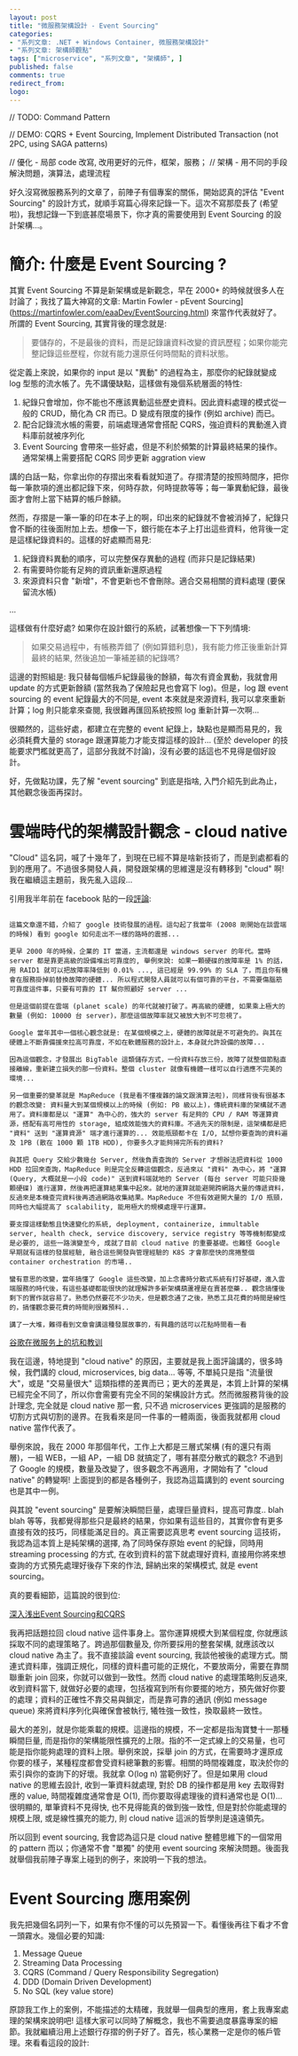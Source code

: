 ```yaml
---
layout: post
title: "微服務架構設計 - Event Sourcing"
categories:
- "系列文章: .NET + Windows Container, 微服務架構設計"
- "系列文章: 架構師觀點"
tags: ["microservice", "系列文章", "架構師", ]
published: false
comments: true
redirect_from:
logo: 
---
```



// TODO: Command Pattern

// DEMO: CQRS + Event Sourcing, Implement Distributed Transaction (not 2PC, using SAGA patterns)

// 優化 - 局部 code 改寫, 改用更好的元件，框架，服務；
// 架構 - 用不同的手段解決問題，演算法，處理流程


好久沒寫微服務系列的文章了，前陣子有個專案的關係，開始認真的評估 "Event Sourcing" 的設計方式，就順手寫篇心得來記錄一下。這次不寫那麼長了 (希望啦)，我想記錄一下到底甚麼場景下，你才真的需要使用到 Event Sourcing 的設計架構...。




# 簡介: 什麼是 Event Sourcing ?

其實 Event Sourcing 不算是新架構或是新觀念，早在 2000+ 的時候就很多人在討論了；我找了篇大神寫的文章: Martin Fowler - pEvent Sourcing](https://martinfowler.com/eaaDev/EventSourcing.html) 來當作代表就好了。所謂的 Event Sourcing, 其實背後的理念就是:

> 要儲存的，不是最後的資料，而是記錄讓資料改變的資訊歷程；如果你能完整記錄這些歷程，你就有能力還原任何時間點的資料狀態。

從定義上來說，如果你的 input 是以 "異動" 的過程為主，那麼你的紀錄就變成 log 型態的流水帳了。先不講優缺點，這樣做有幾個系統層面的特性:

1. 紀錄只會增加，你不能也不應該異動這些歷史資料。因此資料處理的模式從一般的 CRUD，簡化為 CR 而已。D 變成有限度的操作 (例如 archive) 而已。
1. 配合記錄流水帳的需要，前端處理通常會搭配 CQRS，強迫資料的異動進入資料庫前就被序列化
1. Event Sourcing 會帶來一些好處，但是不利於頻繁的計算最終結果的操作。通常架構上需要搭配 CQRS 同步更新 aggration view






講的白話一點，你拿出你的存摺出來看看就知道了。存摺清楚的按照時間序，把你每一筆款項的進出都記錄下來，何時存款，何時提款等等；每一筆異動紀錄，最後面才會附上當下結算的帳戶餘額。

然而，存摺是一筆一筆的印在本子上的啊，印出來的紀錄就不會被消掉了，紀錄只會不斷的往後面附加上去。想像一下，銀行能在本子上打出這些資料，他背後一定是這樣紀錄資料的。這樣的好處顯而易見:

1. 紀錄資料異動的順序，可以完整保存異動的過程 (而非只是記錄結果)
1. 有需要時你能有足夠的資訊重新還原過程
1. 來源資料只會 "新增"，不會更新也不會刪除。適合交易相關的資料處理 (要保留流水帳)

...

這樣做有什麼好處? 如果你在設計銀行的系統，試著想像一下下列情境:

> 如果交易過程中，有帳務弄錯了 (例如算錯利息)，我有能力修正後重新計算最終的結果, 然後追加一筆補差額的紀錄嗎? 

這邊的對照組是: 我只替每個帳戶紀錄最後的餘額，每次有資金異動，我就會用 update 的方式更新餘額 (當然我為了保險起見也會寫下 log)。但是，log 跟 event sourcing 的 event 紀錄最大的不同是, event 本來就是來源資料, 我可以拿來重新計算；log 則只能拿來查閱, 我很難再匯回系統按照 log 重新計算一次啊...

很顯然的，這些好處，都建立在完整的 event 紀錄上，缺點也是顯而易見的，我必須耗費大量的 storage 跟運算能力才能支撐這樣的設計... (至於 developer 的技能要求門檻就更高了，這部分我就不討論)，沒有必要的話這也不見得是個好設計。


好，先做點功課，先了解 "event sourcing" 到底是指啥, 入門介紹先到此為止，其他觀念後面再探討。


# 雲端時代的架構設計觀念 - cloud native

"Cloud" 這名詞，喊了十幾年了，到現在已經不算是啥新技術了，而是到處都看的到的應用了。不過很多開發人員，開發跟架構的思維還是沒有轉移到 "cloud" 啊! 我在繼續這主題前，我先亂入這段...

引用我半年前在 facebook 貼的一段[評論](https://www.facebook.com/andrew.blog.0928/posts/848315655543714):


```

這篇文章還不錯，介紹了 google 技術發展的過程。這勾起了我當年 (2008 剛開始在談雲端的時候) 看到 google 如何走出不一樣的路時的震撼...

更早 2000 年的時候，企業的 IT 當道，主流都還是 windows server 的年代。當時 server 都是靠更高級的設備堆出可靠度的, 舉例來說: 如果一顆硬碟的故障率是 1% 的話，用 RAID1 就可以把故障率降低到 0.01% ..., 這已經是 99.99% 的 SLA 了，而且你有機會在服務掛掉前替換故障的硬體... 所以程式開發人員就可以有個可靠的平台，不需要傷腦筋可靠度這件事，只要有可靠的 IT 幫你照顧好 server ...

但是這個前提在雲端 (planet scale) 的年代就被打破了。再高級的硬體, 如果乘上極大的數量 (例如: 10000 台 server)，那麼這個故障率就又被放大到不可忽視了。

Google 當年其中一個核心觀念就是: 在某個規模之上，硬體的故障就是不可避免的。與其在硬體上不斷靠備援來拉高可靠度，不如在軟體服務的設計上，本身就允許設備的故障...

因為這個觀念，才發展出 BigTable 這類儲存方式，一份資料存放三份，故障了就整個節點直接離線，重新建立損失的那一份資料。整個 cluster 就像有機體一樣可以自行適應不完美的環境...

另一個重要的變革就是 MapReduce (我是看不懂複雜的論文跟演算法啦)，同樣背後有很基本的觀念改變: 資料量大到某個規模以上的時候 (例如: PB 級以上)，傳統資料庫的架構就不適用了。資料庫都是以 "運算" 為中心的，強大的 server 有足夠的 CPU / RAM 等運算資源，搭配有高可用性的 storage, 組成效能強大的資料庫。不過先天的限制是，這架構都是把 "資料" 送到 "運算資源" 端才進行運算的... 效能瓶頸都卡在 I/O, 試想你要查詢的資料遍及 1PB (散在 1000 顆 1TB HDD), 你要多久才能夠掃完所有的資料?

與其把 Query 交給少數幾台 Server, 然後負責查詢的 Server 才想辦法把資料從 1000 HDD 拉回來查詢，MapReduce 則是完全反轉這個觀念，反過來以 "資料" 為中心，將 "運算(Query, 大概就是一小段 code)" 送到資料端就地的 Server (每台 server 可能只掛幾顆硬碟) 進行運算，然後再把運算結果集中起來。就地的運算就能避開跨網路大量的傳遞資料，反過來是本機查完資料後再透過網路收集結果。MapReduce 不但有效避開大量的 I/O 瓶頸，同時也大幅提高了 scalability, 能用極大的規模處理平行運算。

要支撐這樣動態且快速變化的系統, deployment, containerize, immultable server, health check, service discovery, service registry 等等機制都變成是必要的, 這些一路演變至今, 成就了目前 cloud native 的重要基礎。也難怪 Google 早期就有這樣的發展經驗, 融合這些開發與管理經驗的 K8S 才會那麼快的席捲整個 container orchestration 的市場..

蠻有意思的改變，當年搞懂了 Google 這些改變，加上念書時分散式系統有打好基礎，進入雲端服務的時代後，有這些基礎都能很快的就理解許多新架構葫蘆裡是在賣甚麼藥.. 觀念搞懂後剩下的實作就容易了。熟悉仍然要花不少功夫，但是觀念通了之後，熟悉工具花費的時間是線性的，搞懂觀念要花費的時間則很難預料..

講了一大堆，難得看到文章會講這種發展故事的，有興趣的話可以花點時間看一看 

```

[谷歌在微服务上的坑和教训](https://www.infoq.cn/article/L*bT1UfuVoj1I6NRNM3U)

我在這邊，特地提到 "cloud native" 的原因，主要就是我上面評論講的，很多時候，我們講的 cloud, microservices, big data... 等等, 不單純只是指 "流量很大"，或是 "交易量很大" 這類指標的差異而已；更大的差異是，本質上計算的架構已經完全不同了，所以你會需要有完全不同的架構設計方式。然而微服務背後的設計理念, 完全就是 cloud native 那一套, 只不過 microservices 更強調的是服務的切割方式與切割的邊界。在我看來是同一件事的一體兩面，後面我就都用 cloud native 當作代表了。

舉例來說，我在 2000 年那個年代，工作上大都是三層式架構 (有的還只有兩層)，一組 WEB，一組 AP，一組 DB 就搞定了，哪有甚麼分散式的觀念? 不過到了 Google 的規模，數量及改變了，很多觀念不再適用，才開始有了 "cloud native" 的轉變啊! 上面提到的都是各種例子，我認為這篇講到的 event sourcing 也是其中一例。

與其說 "event sourcing" 是要解決瞬間巨量，處理巨量資料，提高可靠度.. blah blah 等等，我都覺得那些只是最終的結果，你如果有這些目的，其實你會有更多直接有效的技巧，同樣能滿足目的。真正需要認真思考 event sourcing 這技術，我認為這本質上是純架構的選擇, 為了同時保存原始 event 的紀錄，同時用 streaming processing 的方式, 在收到資料的當下就處理好資料, 直接用你將來想查詢的方式預先處理好後存下來的作法, 歸納出來的架構模式, 就是 event sourcing。

真的要看細節，這篇說的很到位:

[深入浅出Event Sourcing和CQRS](https://zhuanlan.zhihu.com/p/38968012)


我再把話題拉回 cloud native 這件事身上。當你運算規模大到某個程度, 你就應該採取不同的處理策略了。跨過那個數量及, 你所要採用的整套架構, 就應該改以 cloud native 為主了。我不直接談論 event sourcing, 我談他被後的處理方式。關連式資料庫，強調正規化，同樣的資料盡可能的正規化，不要放兩分，需要在靠關聯重新 join 回來，你就可以做到一致性。然而 cloud native 的處理策略則反過來, 收到資料當下, 就做好必要的處理，包括複寫到所有你要擺的地方，預先做好你要的處理；資料的正確性不靠交易與鎖定，而是靠可靠的通訊 (例如 message queue) 來將資料序列化與確保會被執行, 犧牲強一致性，換取最終一致性。

最大的差別，就是你能乘載的規模。這邊指的規模，不一定都是指淘寶雙十一那種瞬間巨量, 而是指你的架構能限性擴充的上限。指的不一定式線上的交易量，也可能是指你能夠處理的資料上限。舉例來說，採舉 join 的方式，在需要時才還原成你要的樣子，某種程度都會受資料總筆數的影響。相關的時間複雜度，取決於你的索引與你的查詢下的好壞。我就拿 O(log n) 當範例好了。但是如果用 cloud native 的思維去設計, 收到一筆資料就處理, 對於 DB 的操作都是用 key 去取得對應的 value, 時間複雜度通常會是 O(1), 而你要取得處理後的資料通常也是 O(1)... 很明顯的, 單筆資料不見得快, 也不見得能真的做到強一致性, 但是對於你能處理的規模上限, 或是線性擴充的能力, 則 cloud native 這派的哲學則是遠遠領先。

所以回到 event sourcing, 我會認為這只是 cloud native 整體思維下的一個常用的 pattern 而以；你通常不會 "單獨" 的使用 event sourcing 來解決問題。後面我就舉個我前陣子專案上碰到的例子，來說明一下我的想法。


# Event Sourcing 應用案例

我先把幾個名詞列一下，如果有你不懂的可以先預習一下。看懂後再往下看才不會一頭霧水。幾個必要的知識:

1. Message Queue
1. Streaming Data Processing
1. CQRS (Command / Query Responsibility Segregation)
1. DDD (Domain Driven Development)
1. No SQL (key value store)

原諒我工作上的案例，不能描述的太精確，我就舉一個典型的應用，套上我專案處理的架構來說明吧! 這樣大家可以同時了解概念，我也不需要過度暴露專案的細節。我就繼續沿用上述銀行存摺的例子好了。首先，核心業務一定是你的帳戶管理。來看看這段的設計:






















